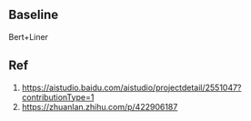 ## Baseline
Bert+Liner

## Ref
1. https://aistudio.baidu.com/aistudio/projectdetail/2551047?contributionType=1
2. https://zhuanlan.zhihu.com/p/422906187